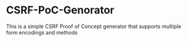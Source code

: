 # CSRF-PoC-Genorator
This is a simple CSRF Proof of Concept generator that supports multiple form encodings and methods
